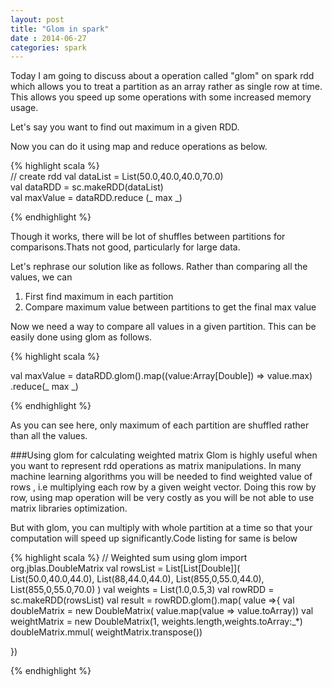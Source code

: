 ```yaml
---           
layout: post
title: "Glom in spark"
date : 2014-06-27
categories: spark
---
```

Today I am going to discuss about a operation called "glom" on spark rdd which allows you to treat a partition as an array rather as single row at time. This allows you speed up some operations with some  increased memory usage.

Let's say you want to find out maximum in a given RDD. 

Now you can do it using map and reduce operations as below.

{% highlight scala %}   
 // create rdd
 val dataList = List(50.0,40.0,40.0,70.0)   
 val dataRDD = sc.makeRDD(dataList)  
 val maxValue =  dataRDD.reduce (_ max _)

{% endhighlight %}

Though it works, there will be lot of shuffles between partitions for comparisons.Thats not good, particularly for large data.

Let's rephrase our solution like as follows. 
Rather than comparing all the values, we can   

1. First find maximum in each partition    
2. Compare maximum value between partitions to get the final max value

Now we need a way to compare all values in a given partition. This can be easily done using glom as follows.

{% highlight scala %}
  
 val maxValue = dataRDD.glom().map((value:Array[Double]) => value.max)
 .reduce(_ max _)

{% endhighlight %}

As you can see here, only maximum of each partition are shuffled rather than all the values.

###Using glom for calculating weighted matrix
Glom is highly useful when you want to represent rdd operations as matrix manipulations. In many machine learning algorithms you will be needed to find weighted value of rows , i.e multiplying each row by a given weight vector. Doing this row by row, using map operation will be very costly as you will be not able to use matrix libraries optimization.

But with glom, you can multiply with whole partition at a time so that your computation will speed up significantly.Code listing for same is below


{% highlight scala %}
  // Weighted sum using glom
  import org.jblas.DoubleMatrix
  val rowsList = List[List[Double]](
      List(50.0,40.0,44.0),
      List(88,44.0,44.0),
      List(855,0,55.0,44.0),
      List(855,0,55.0,70.0)
    )
  val weights = List(1.0,0.5,3)
  val rowRDD = sc.makeRDD(rowsList)
  val result = rowRDD.glom().map( value =>{
    val doubleMatrix = new DoubleMatrix( value.map(value => value.toArray))
    val weightMatrix = new DoubleMatrix(1, weights.length,weights.toArray:_*)
    doubleMatrix.mmul( weightMatrix.transpose())

  })
  
{% endhighlight %}






